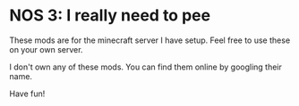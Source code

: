 # NOS 3: I really need to pee

These mods are for the minecraft server I have setup. Feel free to use these on your own server.

I don't own any of these mods. You can find them online by googling their name.

Have fun!

